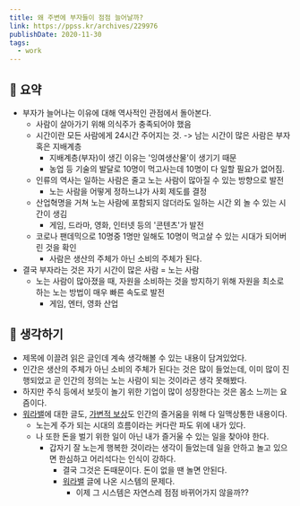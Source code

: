 ```yaml
---
title: 왜 주변에 부자들이 점점 늘어날까?
link: https://ppss.kr/archives/229976
publishDate: 2020-11-30
tags:
  - work
---
```

## 📝 요약 
- 부자가 늘어나는 이유에 대해 역사적인 관점에서 돌아본다.  
  - 사람이 살아가기 위해 의식주가 충족되어야 했음  
  - 시간이란 모든 사람에게 24시간 주어지는 것. -> 남는 시간이 많은 사람은 부자 혹은 지배계층  
    - 지배계층(부자)이 생긴 이유는 '잉여생산물'이 생기기 때문 
    - 농업 등 기술의 발달로 10명이 먹고사는데 10명이 다 일할 필요가 없어짐.  
  - 인류의 역사는 일하는 사람은 줄고 노는 사람이 많아질 수 있는 방향으로 발전 
    - 노는 사람을 어떻게 정하느냐가 사회 제도를 결정  
  - 산업혁명을 거쳐 노는 사람에 포함되지 않더라도 일하는 시간 외 놀 수 있는 시간이 생김
    - 게임, 드라마, 영화, 인터넷 등의 '콘텐츠'가 발전 
  - 코로나 팬데믹으로 10명중 1명만 일해도 10명이 먹고살 수 있는 시대가 되어버린 것을 확인  
    - 사람은 생산의 주체가 아닌 소비의 주체가 된다.  
- 결국 부자라는 것은 자기 시간이 많은 사람 = 노는 사람 
  - 노는 사람이 많아졌을 때, 자원을 소비하는 것을 방지하기 위해 자원을 최소로 하는 노는 방법이 매우 빠른 속도로 발전
    - 게임, 엔터, 영화 산업 


## 🤔 생각하기 
- 제목에 이끌려 읽은 글인데 계속 생각해볼 수 있는 내용이 담겨있었다.
- 인간은 생산의 주체가 아닌 소비의 주체가 된다는 것은 많이 들었는데, 이미 많이 진행되었고 곧 인간의 정의는 노는 사람이 되는 것이라곤 생각 못해봤다.  
- 하지만 주식 등에서 보듯이 놀기 위한 기업이 많이 성장한다는 것은 몸소 느끼는 요즘이다.  
- [워라밸](../Life/work-life-balance)에 대한 글도, [가변적 보상](../Life/the-powerful-addiction-of-variable-rewards)도 인간의 즐거움을 위해 다 일맥상통한 내용이다.  
  - 노는게 주가 되는 시대의 흐름이라는 커다란 파도 위에 내가 있다. 
  - 나 또한 돈을 벌기 위한 일이 아닌 내가 즐거울 수 있는 일을 찾아야 한다.  
    - 갑자기 잘 노는게 행복한 것이라는 생각이 들었는데 일을 안하고 놀고 있으면 한심하고 어리석다는 인식이 강하다.  
      - 결국 그것은 돈때문이다. 돈이 없을 땐 놀면 안된다. 
      - [워라밸](../Life/work-life-balance) 글에 나온 시스템의 문제다. 
        - 이제 그 시스템은 자연스레 점점 바뀌어가지 않을까??
